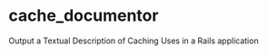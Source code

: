 cache_documentor
================

Output a Textual Description of Caching Uses in a Rails application
